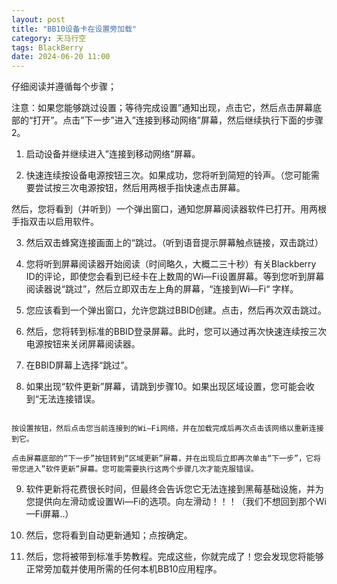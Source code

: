 ```yaml
---
layout: post
title: "BB10设备卡在设置旁加载"
category: 天马行空
tags: BlackBerry
date: 2024-06-20 11:00
---
```



仔细阅读并遵循每个步骤；

注意：如果您能够跳过设置；等待完成设置”通知出现，点击它，然后点击屏幕底部的“打开”。点击”下一步”进入”连接到移动网络”屏幕，然后继续执行下面的步骤2。

1) 启动设备并继续进入”连接到移动网络”屏幕。

2) 快速连续按设备电源按钮三次。如果成功，您将听到简短的铃声。（您可能需要尝试按三次电源按钮，然后用两根手指快速点击屏幕。

然后，您将看到（并听到）一个弹出窗口，通知您屏幕阅读器软件已打开。用两根手指双击以启用软件。

3) 然后双击蜂窝连接画面上的“跳过。（听到语音提示屏幕触点链接，双击跳过）

4) 您将听到屏幕阅读器开始阅读（时间略久，大概二三十秒）有关Blackberry ID的评论，即使您会看到已经卡在上数周的Wi—Fi设置屏幕。等到您听到屏幕阅读器说“跳过”，然后立即双击左上角的屏幕，“连接到Wi—Fi“ 字样。

5) 您应该看到一个弹出窗口，允许您跳过BBID创建。点击，然后再次双击跳过。

6) 然后，您将转到标准的BBID登录屏幕。此时，您可以通过再次快速连续按三次电源按钮来关闭屏幕阅读器。

7)  在BBID屏幕上选择“跳过”。

8)  如果出现“软件更新”屏幕，请跳到步骤10。如果出现区域设置，您可能会收到“无法连接错误。

```

按设置按钮，然后点击您当前连接到的Wi—Fi网络，并在加载完成后再次点击该网络以重新连接到它。

点击屏幕底部的“下一步”按钮转到“区域更新”屏幕，并在出现后立即再次单击“下一步”，它将带您进入”软件更新”屏幕。您可能需要执行这两个步骤几次才能克服错误。

```

9) 软件更新将花费很长时间，但最终会告诉您它无法连接到黑莓基础设施，并为您提供向左滑动或设置Wi—Fi的选项。向左滑动！！！（我们不想回到那个Wi—Fi屏幕..）

10) 然后，您将看到自动更新通知；点按确定。

11) 然后，您将被带到标准手势教程。完成这些，你就完成了！您会发现您将能够正常旁加载并使用所需的任何本机BB10应用程序。

